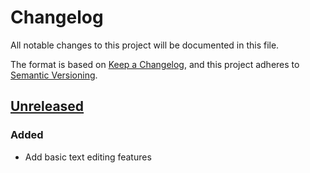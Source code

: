 # Changelog

All notable changes to this project will be documented in this file.

The format is based on [Keep a Changelog](https://keepachangelog.com/en/1.1.0/),
and this project adheres to [Semantic Versioning](https://semver.org/spec/v2.0.0.html).

## [Unreleased]

### Added

- Add basic text editing features

[unreleased]: https://github.com/rishubil/textual-code/compare/31ff5bd6270b9a8f8bc08ee81ad720479256491d...HEAD
